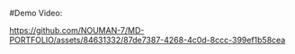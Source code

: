 #Demo Video:


https://github.com/NOUMAN-7/MD-PORTFOLIO/assets/84631332/87de7387-4268-4c0d-8ccc-399ef1b58cea

